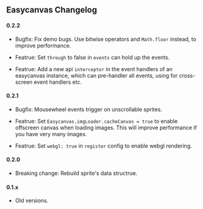 ## Easycanvas Changelog

#### 0.2.2

- Bugfix: Fix demo bugs. Use bitwise operators and `Math.floor` instead, to improve performance.

- Featrue: Set `through` to false in `events` can hold up the events.

- Featrue: Add a new api `interceptor` in the event handlers of an easycanvas instance, which can pre-handler all events, using for cross-screen event handlers etc.

#### 0.2.1

- Bugfix: Mousewheel events trigger on unscrollable sprites.

- Featrue: Set `Easycanvas.imgLoader.cacheCanvas = true` to enable offscreen canvas when loading images. This will improve performance if you have very many images.

- Featrue: Set `webgl: true` in `register` config to enable webgl rendering.

#### 0.2.0

- Breaking change: Rebuild sprite's data structrue.

#### 0.1.x

- Old versions.
